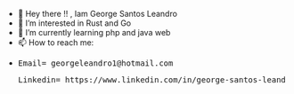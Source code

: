 - 👋 Hey there !! , Iam  George Santos Leandro
- 👀 I’m interested in Rust and Go
- 🌱 I’m currently learning php and java web
- 📫 How to reach me: <br>
- <pre>Email= georgeleandro1@hotmail.com </pre>
  <pre>Linkedin= https://www.linkedin.com/in/george-santos-leandro-b021921b3</pre>
